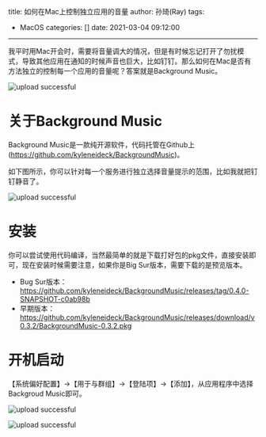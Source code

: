 title: 如何在Mac上控制独立应用的音量
author: 孙琦(Ray)
tags:
  - MacOS
categories: []
date: 2021-03-04 09:12:00
---
我平时用Mac开会时，需要将音量调大的情况，但是有时候忘记打开了勿扰模式，导致其他应用在通知的时候声音也巨大，比如钉钉。那么如何在Mac是否有方法独立的控制每一个应用的音量呢？答案就是Background Music。

![upload successful](/images/pasted-202.png)

<!-- more -->

# 关于Background Music

Background Music是一款纯开源软件，代码托管在Github上(https://github.com/kyleneideck/BackgroundMusic)。

如下图所示，你可以针对每一个服务进行独立选择音量提示的范围，比如我就把钉钉静音了。

![upload successful](/images/pasted-203.png)

# 安装

你可以尝试使用代码编译，当然最简单的就是下载打好包的pkg文件，直接安装即可，现在安装时候需要注意，如果你是Big Sur版本，需要下载的是预览版本。

* Bug Sur版本：https://github.com/kyleneideck/BackgroundMusic/releases/tag/0.4.0-SNAPSHOT-c0ab98b
* 早期版本：https://github.com/kyleneideck/BackgroundMusic/releases/download/v0.3.2/BackgroundMusic-0.3.2.pkg

# 开机启动

【系统偏好配置】->【用于与群组】->【登陆项】->【添加】，从应用程序中选择Backgroud Music即可。

![upload successful](/images/pasted-204.png)

![upload successful](/images/pasted-205.png)

